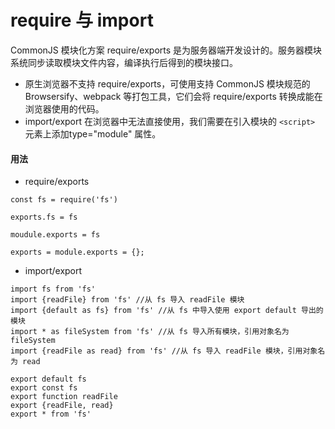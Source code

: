 # require 与 import

CommonJS 模块化方案 require/exports 是为服务器端开发设计的。服务器模块系统同步读取模块文件内容，编译执行后得到的模块接口。


* 原生浏览器不支持 require/exports，可使用支持 CommonJS 模块规范的 Browsersify、webpack 等打包工具，它们会将 require/exports 转换成能在浏览器使用的代码。
* import/export 在浏览器中无法直接使用，我们需要在引入模块的 `<script>` 元素上添加type="module" 属性。

#### 用法

* require/exports
```
const fs = require('fs')

exports.fs = fs

moudule.exports = fs
```

```
exports = module.exports = {};
```

* import/export

```
import fs from 'fs'
import {readFile} from 'fs' //从 fs 导入 readFile 模块
import {default as fs} from 'fs' //从 fs 中导入使用 export default 导出的模块
import * as fileSystem from 'fs' //从 fs 导入所有模块，引用对象名为 fileSystem
import {readFile as read} from 'fs' //从 fs 导入 readFile 模块，引用对象名为 read

export default fs
export const fs
export function readFile
export {readFile, read}
export * from 'fs'
```